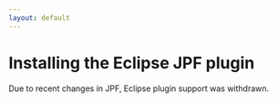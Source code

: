 ```yaml
---
layout: default
---
```


# Installing the Eclipse JPF plugin #

Due to recent changes in JPF, Eclipse plugin support was withdrawn.

